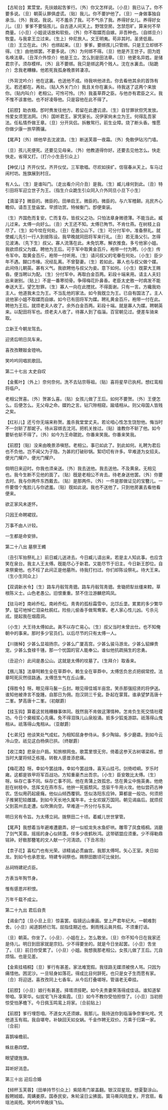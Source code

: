 <!-- { "loadSidebar": true } -->
【古轮台】累萱堂。先扶娘起吿爹行。〔外〕你又怎样说。〔小旦〕我已认了。你不要多说。〔旦〕朝英认罪俱虚谎。〔贴〕我儿。你不要护他了。〔旦〕一身做事独自承当。〔外〕我说。我说。可不羞杀了我。可不气杀了我。养得好女儿。养得好女儿。〔旦〕爹爹不要恼孩儿。自古道人间天上。野馆空房。怎禁怨旷。算来何不早商量。〔小旦〕小姐说话放和软些。〔外〕你不取媒而自嫁。非吾种也。〔自绑旦介〕牧童。与我拿王立过来。〔生上〕仲尼旅人。文王明夷。苟非其时。圣贤低眉。〔丑〕王立在此。〔外〕也绑起来。〔旦〕爹爹。要绑孩儿只管绑。只是王立却绑不得。〔生〕由他绑罢。不要多说。〔外〕为何绑不得。〔旦〕他是齐王世子。田为姓名唤法章。〔丑浑介外惊介〕他是王立。怎么到是田法章。〔旦〕他更名异姓。是储君宗子。须存模样。〔外〕且不要绑。我只是绑这两个贱人。沈在水裏去。〔贴跪介〕念我老糟糠。他若死我孤身晚景转凄凉。

〔外背沈吟介〕他在这裏。也送他不成。待我哄他进去。你去看他其余的首饰有无。若还都在。再处。〔贴入外关门介〕我且关你在裏头。待我送了这两个来放你。〔贴内叫介〕老相公。可怜可怜。〔外〕我虽草莽之臣。与他亦有君臣之义。我不惟不该害他。也不好凌辱他。只是容他在此不得了。 

【前腔】助衣粮。卽时赉发往他方。若留在此遭讥谤。〔生〕自甘罪状但凭发放。怜爱女须宽法网。〔外〕国听君王。家凭家长。况伊家尙未立为王。何得乱吾家法。任私情乔做王章。〔旦〕分开凤侣。拆散鸳行。前生业障。烧了断头香。惟愿你做少康一旅早腾骧。

【尾声】〔外〕绑他早去沈波浪。〔生〕断送芙蓉一夜霜。〔外〕免敎伊玷污门墙。

〔旦〕孩儿死便死。还要见见母亲。〔外〕他教道得你好。还要去见他怎么。快走快走。省得又打。〔打介小生丑引众上〕 

【神仗儿】齐开仪仗。齐开仪仗。三军歌唱。尽欢如挟纩。信宿春从天上。车马过闹村坊。旌旗展到村庄。

有人么。〔生〕是谁叫门。〔走出看介问介丑〕是我。〔生〕臧儿缘何到此。〔丑〕特引田将军迎立世子为王。〔指生介众跪生引众同入介外同旦小旦下小生〕 

【滴溜子】微臣的。微臣的。田单启王。微臣的。微臣的。与六军稽颡。兆民齐心瞻仰。请吾王登庙堂。早颁功赏。特候衡门。卽便束装。

〔生〕齐国危而复安。亡而复存。皆叔父之功。只怕法章身微德薄。不能当此。臧儿过来。太傅一向好么。〔丑〕大王还不知。太傅已殉节。不肯仕燕。在树枝上自尽了。〔生〕如今坟在何处。〔丑〕在愚公山下。〔生〕可分付军中。准备祭礼。就使臧儿先引一行人到彼陈设。我早晚就同田将军来行礼。〔丑〕若无渔父引。怎得见波涛。〔先下生〕叔父。寡人流落在此。未免饥寒。解衣推食。多亏他家小姐。我欲烦叔父为媒。聘他为王后。可于军中取黄金百斤。袍带一付为聘。〔小生〕传令军中。取黄金百斤。袍带一付听用。〔生〕请问叔父的宅眷在何处。〔小生〕臣少年不遇。餬口市椽。况经乱离。不曾娶妻。〔生〕若如此。寡人也与叔父做个媒。此间侍儿朝英。甚有义气。我欲聘他与叔父为妾。意下如何。〔小生〕旣蒙大王赐昏。便当聘以为配。〔生〕分付军中。再取白金百两。彩段十端来用。请主人夫妇出来谢别。〔贴上〕不是一番寒彻骨。争得梅花扑鼻香。老臣太史敫一时病发不能奉送大王。望乞恕罪。〔生〕寡人一向在此搅扰。不得面谢。只有一言。方纔我劝主人。他道我未立为王。不当乱他的家法。如今我旣立为王。已自有国法了。主人说他家小姐不取媒而自嫁。如今已有田将军为媒。聘礼黄金百斤。袍带一付在此。聘他为王后。就烦老夫人收了。余外白金百两。彩段十端。就是寡人为媒。聘朝英来。以配田将军也。烦老夫人收了。待寡人到了临淄。百官朝见过。便差车骑来取。 

立新王今朝龙驾去。

迎贤后明日凤车来。

喜孜孜鞭敲金镫响。

笑吟吟同唱凯歌回。 

第二十七出
太史自叹

【金蕉叶】〔外上〕奈何奈何。洗不去玷宗辱祖。〔贴〕喜将星早已执柯。想红鸾相将临户。

老相公贺喜。〔外〕贺甚么喜。〔贴〕女孩儿做了王后。如何不要贺。〔外〕王便怎么。后便怎么。无父母之命。媒妁之言。钻穴隙相窥。踰墙相从。则父母国人皆贱之矣。 

【红衫儿】还亏你无端来称贺。羞杀我堂堂丈夫。若论咱心性怎生饶恕他。悔当时不一剑斩了那妮子。待从容绑去沈河。把机关挫过。〔贴〕谁教你不斩了他。如今要斩也斩不得了。〔外〕如今为王命蹉跎。你番来笑我。你番来笑我。

【前腔】〔贴〕没来由晚景添嗔怒。老相公。事已如此了。到此如何。礼聘为君后也不负他。岂不闻父为子隐。为甚的打破砂锅。絮叨叨有许多。早难道为女招夫。便光门耀户。便光门耀户。

倘明日来迎时。你我也须亲送。〔外〕我去送他。我去送他。不及黄泉。无相见也。我今生断不见他的面了。〔贴〕旣是老相公不肯去。待老身送他罢。〔外〕你要去时。我与你两件东西戴去。〔贴〕是那两件。〔外〕一件是那做证见的宝簪儿。一件要借个鬼脸儿与你遮羞。〔贴〕旣如此说。我也不送他了。只到他房裏去看他看便来。 

欲正家风未遂怀。

只因王命聘裙钗。

万事不由人计较。

一生都是命安排。 

第二十八出
墓祭王蠋

〔丑引军抬祭礼上〕前日臧儿送进去。今日臧儿请出来。若是主人知此事。也应含笑在泉台。我主人王太傅。旣能尽心于新君。又能尽节于旧主。今日新王卽位。自来祭奠他。也不枉了此间正是他墓所。待我打扫过。你们却陈设祭礼。待大王来。〔生小生同众上〕 

【双调新水令】〔生〕路车丹毂驾靑骢。路车丹毂驾靑骢。舍锄把犁丝缰来鞚。草根陈义士。山色老愚公。旧恨重重。禁不住泣游麟悲鸣凤。

【驻马听】南岭乔松。南岭乔松。靑靑的孤标霜雪中。北邙丘垄。累累的多少繁华梦。猛可地悼亡泪染杜鹃红。险些儿偷香手做鸳鸯冢。老人家心性儿凶。亏杀元戎。提起我在烟霞洞。

〔小生〕大王待太傅如此。眞不以存亡易心。〔生〕叔父当时未曾出仕。也不知俺朝中的事来。那时多少官员们。以后尽节的只有太傅一人。 

【川拨棹】少甚么显祖扬宗。少甚么广厦高宫。少甚么骏马游龙。少甚么貂蝉贵宠。少甚么食禄千锺。那一个忧国的官人能奉公。谁似他抗疏捐生的忠勇。

〔丑迎介〕此间是愚公山。这就是太傅的坟墓了。〔生拜介〕取香来。 

【鴈儿落】法章呵赖生全在草莽中。赖生全在草莽中。太傅恁负忠贞把纲常控。法章呵死灰然径路通。太傅恁生气在丘山重。

【得胜令】呀。眼见得马鬣一丘封。眼见得佳城半亩宫。笑杀那强招贤的将伊送。谁知他被谗言不旋踵。自那日为佣。抱汉阴三千瓮。卧起在蒙茸。谁承望梦高唐十二峯。梦高唐十二峯。〔初献爵〕 

【挂玉钩】算着这贫贱糟糠事体同。旣然我不肯做这薄情种。怎肯负生死交情社稷功。今日个奠椒浆心先痛。免不得泪珠儿山泉般涌。抵多少狐兎游踪。祇落得山鬼相从。祇落得山鬼相从。〔亚献爵〕 

【七弟兄】他谈笑处气成虹。为相知屈身参侍从。多少陶镕。多少磨砻。到如今云冷山空。祇见这白杨俱已拱。〔终献爵〕 

【收江南】悲泉台户扃。知旅榇网虫。歌蒿里恨无穷。倚着这参天古树堪梁栋。想当时大厦将倾乏栋隆。转敎人感昔添悲痛。

【梅花酒】呀。幸如今罢战烽。幸如今罢战烽。喜天山挂弓。剑倚崆峒。岁乐时雍。这都是铁甲将军百战功。方知重豪杰出吾宗。〔小生〕臣安敢比太傅。〔生〕呀。纵存亡事不同。纵存亡事不同。他在靑蒲上效孤忠。恁在黄尘中施英勇。他绝脰在树枝中。恁挥戈在燕市东。他拚一死振颓风。恁驱千牛用火攻。他似尝药古神农。恁似用药起疲癃。他似山倾西覆铜。恁似洛阳东应钟。算都是一般功。何须把子推舅犯较雌雄。到如今天长地久属年丰。士女欢娱万国同。朝见谒庙后。就烦叔父到莒州去走遭。似吹箫向空。早难道一齐分付与东风。

明日另有令旨。为太傅立祠。拨祭田二十顷。着臧儿世世掌管。 

【尾声】我想着当年避难遭磨弄。好一似蛟龙失水鱼虾哄。雕零了凤食梧桐。消磨了剑气芙蓉。摇摇的身心似转蓬。伴多少夜鹤秋鸿。这带砺盟应须重。少不得勒鼎铭钟。好敎那簪笔的文人献一个河淸颂。〔下丑吊场〕 

【柰子花】喜松门也有光荣。谅精诚必贯幽宫。我那太傅呵。矢心王室。夹日如龙。到如今也承恩宠。特建专祠祭也。赐祭田数顷可比侯封。

丛祠特建祀贞臣。

方表当年狥节身。

惟有感恩幷积恨。

万年千载不成尘。 

第二十九出
君后自责

【谒金门】〔旦小旦上旦〕惊喜罢。临镜远山重画。堂上严君年纪大。一朝难割舍。〔小旦〕闻道鹊桥已驾。屈指佳期近也。剩雨残云眞共假。不须重打话。

〔旦〕朝英。你坐了。〔小旦〕．小姐在上。怎么敢坐。〔旦〕你不知今日在我家还是侍儿。明日到田家就是宗妇。少不得要坐的。就是今日坐起罢。〔小旦〕吿坐了。〔旦〕前日你受累了。〔小旦〕小姐。我想我那老相公。女孩儿做了王后。兀自烦恼。也是见差。 

【金索挂梧桐】〔旦〕爹行有甚差。家法难宽假。我径路无媒须被傍人骂。只因为痛惜他。困泥沙。一旦轻身如落花。得成比目何辞死。也只是女子生而愿有家。〔合〕将迎迓。喜孜孜同上七香车。从今后打叠嗟呀。管谐老无牵挂。

【前腔】〔小旦〕娘行有甚差。择壻须挜靶。如今夫贵妻荣落得成佳话。谁知道挈带咱。享荣华。似拔宅飞升凌紫霞。〔旦〕如今不教你受怕担惊了。〔小旦〕当初担惊受怕茅檐下。今日佩玉鸣鸾上将家。〔合前贴上〕 

【前腔】爹行埋怨咱。不道女大还须嫁。我那儿。我待送你到临淄争奈爹叱咤。凭他道玉有瑕。我自堪夸。补缺回天如女娲。千金作聘无双价。万乘于归第一家。〔合前〕 

喜鹊噪檐前。

蛛丝悬四壁。

眼望捷旌旗。

耳听好消息。 

第三十出
迎后合婚

【倾杯玉芙蓉】〔田单持节引众上〕紫陌靑门翠盖翻。银汉双星现。想夏娶涂山。殷聘娀姬。周媾姜原。国泰民安。朱轮滚日尘拂面。寳马嘶风晓度关。开宫扇。看瑶池阆苑。笑吟吟早晚挟飞仙。

